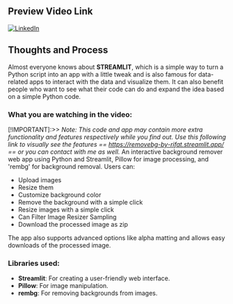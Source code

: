 ## Preview Video Link

[![LinkedIn](https://img.shields.io/badge/LinkedIn-Video-blue?style=flat&logo=linkedin)](https://www.linkedin.com/posts/rifat-anwar-robin_python-streamlit-pillow-activity-7245528260296523776-kGkJ?utm_source=share&utm_medium=member_desktop)

## Thoughts and Process
Almost everyone knows about **STREAMLIT**, which is a simple way to turn a Python script into an app with a little tweak and is also famous for data-related apps to interact with the data and visualize them. It can also benefit people who want to see what their code can do and expand the idea based on a simple Python code.

### What you are watching in the video:
[!IMPORTANT]:>> *Note: This code and app may contain more extra functionality and features respectively while you find out. Use this following link to visually see the features == https://removebg-by-rifat.streamlit.app/ ==  or you can contact with me as well.*
An interactive background remover web app using Python and Streamlit, Pillow for image processing, and 'rembg' for background removal. Users can:

- Upload images
- Resize them
- Customize background color
- Remove the background with a simple click
- Resize images with a simple click
- Can Filter Image Resizer Sampling
- Download the processed image as zip

The app also supports advanced options like alpha matting and allows easy downloads of the processed image.

### Libraries used:
- **Streamlit**: For creating a user-friendly web interface.
- **Pillow**: For image manipulation.
- **rembg**: For removing backgrounds from images.
